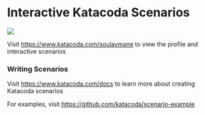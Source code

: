 # Interactive Katacoda Scenarios

[![](http://shields.katacoda.com/katacoda/soulaymane/count.svg)](https://www.katacoda.com/soulaymane "Get your profile on Katacoda.com")

Visit https://www.katacoda.com/soulaymane to view the profile and interactive scenarios

### Writing Scenarios
Visit https://www.katacoda.com/docs to learn more about creating Katacoda scenarios

For examples, visit https://github.com/katacoda/scenario-example
